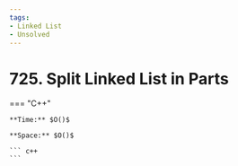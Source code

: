 ```yaml
---
tags:
- Linked List
- Unsolved
---
```



# 725. Split Linked List in Parts

=== "C++"

    **Time:** $O()$

    **Space:** $O()$

    ``` c++
    ```